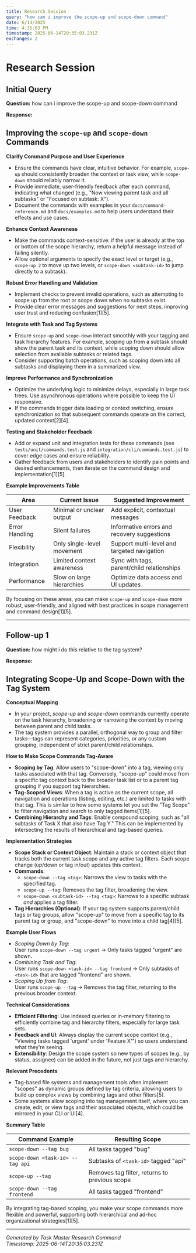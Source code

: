 ```yaml
---
title: Research Session
query: "how can i improve the scope-up and scope-down command"
date: 6/14/2025
time: 4:35:03 PM
timestamp: 2025-06-14T20:35:03.231Z
exchanges: 2
---
```


# Research Session

## Initial Query

**Question:** how can i improve the scope-up and scope-down command

**Response:**

## Improving the `scope-up` and `scope-down` Commands

**Clarify Command Purpose and User Experience**

- Ensure the commands have clear, intuitive behavior. For example, `scope-up` should consistently broaden the context or task view, while `scope-down` should reliably narrow it.
- Provide immediate, user-friendly feedback after each command, indicating what changed (e.g., "Now viewing parent task and all subtasks" or "Focused on subtask: X").
- Document the commands with examples in your `docs/command-reference.md` and `docs/examples.md` to help users understand their effects and use cases.

**Enhance Context Awareness**

- Make the commands context-sensitive: if the user is already at the top or bottom of the scope hierarchy, return a helpful message instead of failing silently.
- Allow optional arguments to specify the exact level or target (e.g., `scope-up 2` to move up two levels, or `scope-down <subtask-id>` to jump directly to a subtask).

**Robust Error Handling and Validation**

- Implement checks to prevent invalid operations, such as attempting to scope up from the root or scope down when no subtasks exist.
- Provide clear error messages and suggestions for next steps, improving user trust and reducing confusion[1][5].

**Integrate with Task and Tag Systems**

- Ensure `scope-up` and `scope-down` interact smoothly with your tagging and task hierarchy features. For example, scoping up from a subtask should show the parent task and its context, while scoping down should allow selection from available subtasks or related tags.
- Consider supporting batch operations, such as scoping down into all subtasks and displaying them in a summarized view.

**Improve Performance and Synchronization**

- Optimize the underlying logic to minimize delays, especially in large task trees. Use asynchronous operations where possible to keep the UI responsive.
- If the commands trigger data loading or context switching, ensure synchronization so that subsequent commands operate on the correct, updated context[2][4].

**Testing and Stakeholder Feedback**

- Add or expand unit and integration tests for these commands (see `tests/unit/commands.test.js` and `integration/cli/commands.test.js`) to cover edge cases and ensure reliability.
- Gather feedback from users and stakeholders to identify pain points and desired enhancements, then iterate on the command design and implementation[1][5].

**Example Improvements Table**

| Area                | Current Issue                | Suggested Improvement                        |
|---------------------|-----------------------------|----------------------------------------------|
| User Feedback       | Minimal or unclear output    | Add explicit, contextual messages            |
| Error Handling      | Silent failures              | Informative errors and recovery suggestions  |
| Flexibility         | Only single-level movement   | Support multi-level and targeted navigation  |
| Integration         | Limited context awareness    | Sync with tags, parent/child relationships   |
| Performance         | Slow on large hierarchies    | Optimize data access and UI updates          |

By focusing on these areas, you can make `scope-up` and `scope-down` more robust, user-friendly, and aligned with best practices in scope management and command design[1][5].

---

## Follow-up 1

**Question:** how might i do this relative to the tag system?

**Response:**

## Integrating Scope-Up and Scope-Down with the Tag System

**Conceptual Mapping**

- In your project, *scope-up* and *scope-down* commands currently operate on the task hierarchy, broadening or narrowing the context by moving between parent and child tasks.
- The tag system provides a parallel, orthogonal way to group and filter tasks—tags can represent categories, priorities, or any custom grouping, independent of strict parent/child relationships.

**How to Make Scope Commands Tag-Aware**

- **Scoping by Tag**: Allow users to "scope-down" into a tag, viewing only tasks associated with that tag. Conversely, "scope-up" could move from a specific tag context back to the broader task list or to a parent tag grouping if you support tag hierarchies.
- **Tag-Scoped Views**: When a tag is active as the current scope, all navigation and operations (listing, editing, etc.) are limited to tasks with that tag. This is similar to how some systems let you set the "Tag Scope" to filter navigation and search to only tagged items[1][5].
- **Combining Hierarchy and Tags**: Enable compound scoping, such as "all subtasks of Task X that also have Tag Y." This can be implemented by intersecting the results of hierarchical and tag-based queries.

**Implementation Strategies**

- **Scope Stack or Context Object**: Maintain a stack or context object that tracks both the current task scope and any active tag filters. Each scope change (up/down or tag in/out) updates this context.
- **Commands**:
  - `scope-down --tag <tag>`: Narrows the view to tasks with the specified tag.
  - `scope-up --tag`: Removes the tag filter, broadening the view.
  - `scope-down <subtask-id> --tag <tag>`: Narrows to a specific subtask *and* applies a tag filter.
- **Tag Hierarchies (Optional)**: If your tag system supports parent/child tags or tag groups, allow "scope-up" to move from a specific tag to its parent tag or group, and "scope-down" to move into a child tag[4][5].

**Example User Flows**

- *Scoping Down by Tag*:  
  User runs `scope-down --tag urgent` → Only tasks tagged "urgent" are shown.
- *Combining Task and Tag*:  
  User runs `scope-down <task-id> --tag frontend` → Only subtasks of `<task-id>` that are tagged "frontend" are shown.
- *Scoping Up from Tag*:  
  User runs `scope-up --tag` → Removes the tag filter, returning to the previous broader context.

**Technical Considerations**

- **Efficient Filtering**: Use indexed queries or in-memory filtering to efficiently combine tag and hierarchy filters, especially for large task sets.
- **Feedback and UI**: Always display the current scope context (e.g., "Viewing tasks tagged 'urgent' under 'Feature X'") so users understand what they're seeing.
- **Extensibility**: Design the scope system so new types of scopes (e.g., by status, assignee) can be added in the future, not just tags and hierarchy.

**Relevant Precedents**

- Tag-based file systems and management tools often implement "scopes" as dynamic groups defined by tag criteria, allowing users to build up complex views by combining tags and other filters[5].
- Some systems allow scoping into tag management itself, where you can create, edit, or view tags and their associated objects, which could be mirrored in your CLI or UI[4].

**Summary Table**

| Command Example                  | Resulting Scope                                  |
|----------------------------------|--------------------------------------------------|
| `scope-down --tag bug`           | All tasks tagged "bug"                           |
| `scope-down <task-id> --tag api` | Subtasks of `<task-id>` tagged "api"             |
| `scope-up --tag`                 | Removes tag filter, returns to previous scope    |
| `scope-down --tag frontend`      | All tasks tagged "frontend"                      |

By integrating tag-based scoping, you make your scope commands more flexible and powerful, supporting both hierarchical and ad-hoc organizational strategies[1][5].


---

*Generated by Task Master Research Command*  
*Timestamp: 2025-06-14T20:35:03.231Z*
